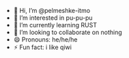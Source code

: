 - 👋 Hi, I’m @pelmeshke-itmo
- 👀 I’m interested in pu-pu-pu
- 🌱 I’m currently learning RUST
- 💞️ I’m looking to collaborate on nothing
- 😄 Pronouns: he/he/he
- ⚡ Fun fact: i like qiwi


